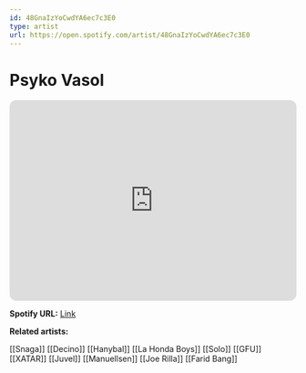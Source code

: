 ```yaml
---
id: 48GnaIzYoCwdYA6ec7c3E0
type: artist
url: https://open.spotify.com/artist/48GnaIzYoCwdYA6ec7c3E0
---
```

# Psyko Vasol

<iframe style="border-radius:12px" src="https://open.spotify.com/embed/artist/48GnaIzYoCwdYA6ec7c3E0" width="100%" height="352" frameBorder="0" allowfullscreen="" allow="autoplay; clipboard-write; encrypted-media; fullscreen; picture-in-picture" loading="lazy"></iframe>

**Spotify URL:** [Link](https://open.spotify.com/artist/48GnaIzYoCwdYA6ec7c3E0)

**Related artists:**

[[Snaga]]
[[Decino]]
[[Hanybal]]
[[La Honda Boys]]
[[Solo]]
[[GFU]]
[[XATAR]]
[[Juvel]]
[[Manuellsen]]
[[Joe Rilla]]
[[Farid Bang]]
